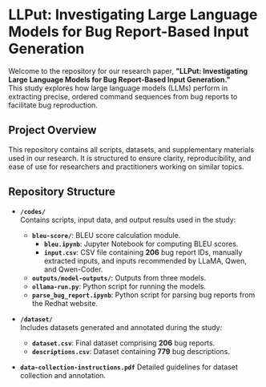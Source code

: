# LLPut: Investigating Large Language Models for Bug Report-Based Input Generation

Welcome to the repository for our research paper, **"LLPut: Investigating Large Language Models for Bug Report-Based Input Generation."**  
This study explores how large language models (LLMs) perform in extracting precise, ordered command sequences from bug reports to facilitate bug reproduction.  

## Project Overview  

This repository contains all scripts, datasets, and supplementary materials used in our research. It is structured to ensure clarity, reproducibility, and ease of use for researchers and practitioners working on similar topics.

## Repository Structure  

- **`/codes/`**  
  Contains scripts, input data, and output results used in the study:  
  - **`bleu-score/`**: BLEU score calculation module.  
    - **`bleu.ipynb`**: Jupyter Notebook for computing BLEU scores.  
    - **`input.csv`**: CSV file containing **206** bug report IDs, manually extracted inputs, and inputs recommended by LLaMA, Qwen, and Qwen-Coder.
  - **`outputs/model-outputs/`**: Outputs from three models.
  - **`ollama-run.py`**: Python script for running the models.
  - **`parse_bug_report.ipynb`**: Python script for parsing bug reports from the Redhat website.

- **`/dataset/`**  
  Includes datasets generated and annotated during the study:
  - **`dataset.csv`**: Final dataset comprising **206** bug reports.  
  - **`descriptions.csv`**: Dataset containing **779** bug descriptions.  

- **`data-collection-instructions.pdf`**
  Detailed guidelines for dataset collection and annotation.  
